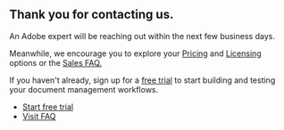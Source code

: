 
<TextBlock slots="heading, text" width="100%" theme="lightest"  alignment="yes"  paddingBottom='5' className="py-confirmation div-p-0 left-content how-it-work-richText confirmation-heading confirmation-h-pad"/>

## Thank you for contacting us.
An Adobe expert will be reaching out within the next few business days.

<TextBlock slots="text" width="100%" theme="lightest"  alignment="yes" paddingTop="5" paddingBottom='5' className="py-0 div-p-0 left-content link linking how-it-work-richText explore-content confirmation-h-pad"/>

Meanwhile, we encourage you to explore your <a title='pricing' href="/document-services/pricing/main/">Pricing</a> and <a title='licensing' href="https://developer.adobe.com/document-services/docs/overview/pdf-services-api/dcserviceslicensing/">Licensing</a> options or the <a title='pricing' href="/document-services/faq/sales/">Sales FAQ.</a>

<TextBlock slots="text, buttons" width="100%" theme="lightest"  alignment="yes" primaryOutline  className="padding-confiramtion text-align-left div-p-0  link linking how-it-work-richText explore-content-two confirmation-h-pad" />

If you haven't already, sign up for a [free trial](https://documentcloud.adobe.com/dc-integration-creation-app-cdn/main.html) to start building and testing your document management workflows.

- [Start free trial](https://documentcloud.adobe.com/dc-integration-creation-app-cdn/main.html)
- [Visit FAQ](/faq/sales/)